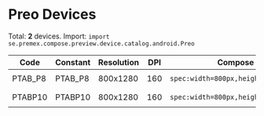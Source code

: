 # Preo Devices

Total: **2** devices. Import: `import se.premex.compose.preview.device.catalog.android.Preo`

| Code | Constant | Resolution | DPI | Compose Spec | Preview Usage |
|------|----------|------------|-----|-------------|---------------|
| PTAB_P8 | PTAB_P8 | 800x1280 | 160 | `spec:width=800px,height=1280px,dpi=160` | `@Preview(device = Preo.PTAB_P8)` |
| PTABP10 | PTABP10 | 800x1280 | 160 | `spec:width=800px,height=1280px,dpi=160` | `@Preview(device = Preo.PTABP10)` |

<!-- Generated automatically. Do not edit manually. -->
